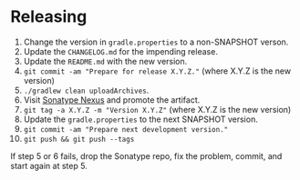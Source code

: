 Releasing
========

 1. Change the version in `gradle.properties` to a non-SNAPSHOT verson.
 2. Update the `CHANGELOG.md` for the impending release.
 3. Update the `README.md` with the new version.
 4. `git commit -am "Prepare for release X.Y.Z."` (where X.Y.Z is the new version)
 5. `./gradlew clean uploadArchives`.
 6. Visit [Sonatype Nexus](https://oss.sonatype.org/) and promote the artifact.
 7. `git tag -a X.Y.Z -m "Version X.Y.Z"` (where X.Y.Z is the new version)
 8. Update the `gradle.properties` to the next SNAPSHOT version.
 9. `git commit -am "Prepare next development version."`
 10. `git push && git push --tags`

If step 5 or 6 fails, drop the Sonatype repo, fix the problem, commit, and start again at step 5.